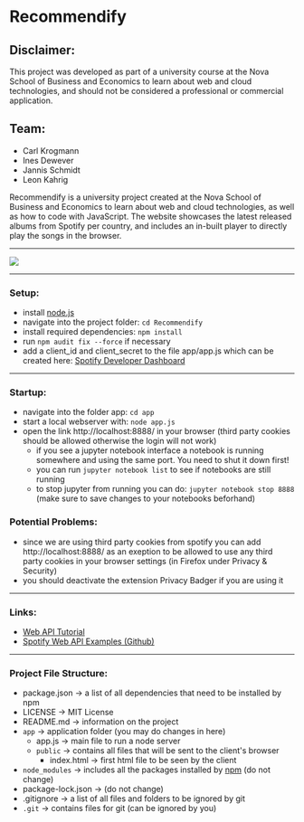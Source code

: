 # Recommendify

## Disclaimer: 

This project was developed as part of a university course at the Nova School of Business and Economics to learn about web and cloud technologies, and should not be considered a professional or commercial application.

## Team:

- Carl Krogmann
- Ines Dewever
- Jannis Schmidt
- Leon Kahrig



Recommendify is a university project created at the Nova School of Business and Economics to learn about web and cloud technologies, as well as how to code with JavaScript. The website showcases the latest released albums from Spotify per country, and includes an in-built player to directly play the songs in the browser.


---

![](images/video.gif)

---
### Setup: 

- install [node.js](https://nodejs.org/en/)
- navigate into the project folder: ```cd Recommendify```
- install required dependencies: ```npm install```
- run ```npm audit fix --force``` if necessary
- add a client_id and client_secret to the file app/app.js which can be created here: [Spotify Developer Dashboard](https://developer.spotify.com/)
---
### Startup: 

- navigate into the folder app: ```cd app```
- start a local webserver with: ```node app.js```
- open the link http://localhost:8888/ in your browser (third party cookies should be allowed otherwise the login will not work)
    - if you see a jupyter notebook interface a notebook is running somewhere and using the same port. You need to shut it down first!
    - you can run ```jupyter notebook list``` to see if notebooks are still running
    - to stop jupyter from running you can do: ```jupyter notebook stop 8888``` (make sure to save changes to your notebooks beforhand)

### Potential Problems: 
- since we are using third party cookies from spotify you can add http://localhost:8888/ as an exeption to be allowed to use any third party cookies in your browser settings (in Firefox under Privacy & Security)
- you should deactivate the extension Privacy Badger if you are using it
---

### Links: 

- [Web API Tutorial](https://developer.spotify.com/documentation/web-api/quick-start/)
- [Spotify Web API Examples (Github)](https://github.com/spotify/web-api-examples)


---
### Project File Structure: 

- package.json  -> a list of all dependencies that need to be installed by npm
- LICENSE -> MIT License
- README.md -> information on the project
- ```app``` -> application folder (you may do changes in here)
    - app.js -> main file to run a node server
    - ```public``` -> contains all files that will be sent to the client's browser
        - index.html -> first html file to be seen by the client
- ```node_modules``` -> includes all the packages installed by [npm](https://www.npmjs.com/) (do not change) 
- package-lock.json -> (do not change)
- .gitignore -> a list of all files and folders to be ignored by git
- ```.git``` -> contains files for git (can be ignored by you)

